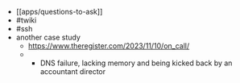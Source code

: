 - [[apps/questions-to-ask]]
- #twiki
- #ssh
- another case study
	- https://www.theregister.com/2023/11/10/on_call/
	- + DNS failure, lacking memory and being kicked back by an accountant director